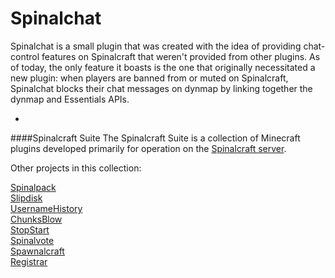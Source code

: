# Spinalchat
Spinalchat is a small plugin that was created with the idea of providing chat-control features on Spinalcraft that weren't provided from other plugins. As of today, the only feature it boasts is the one that originally necessitated a new plugin: when players are banned from or muted on Spinalcraft, Spinalchat blocks their chat messages on dynmap by linking together the dynmap and Essentials APIs.

-

####Spinalcraft Suite
The Spinalcraft Suite is a collection of Minecraft plugins developed primarily for operation on the [Spinalcraft server](http://reddit.com/r/spinalcraft).

Other projects in this collection:

[Spinalpack](https://github.com/ParkerKemp/Spinalpack)<br>
[Slipdisk](https://github.com/ParkerKemp/Slipdisk)<br>
[UsernameHistory](https://github.com/ParkerKemp/UsernameHistory)<br>
[ChunksBlow](https://github.com/ParkerKemp/ChunksBlow)<br>
[StopStart](https://github.com/ParkerKemp/Stopstart)<br>
[Spinalvote](https://github.com/ParkerKemp/Spinalvote)<br>
[Spawnalcraft](https://github.com/ParkerKemp/Spawnalcraft)<br>
[Registrar](https://github.com/ParkerKemp/Registrar)
